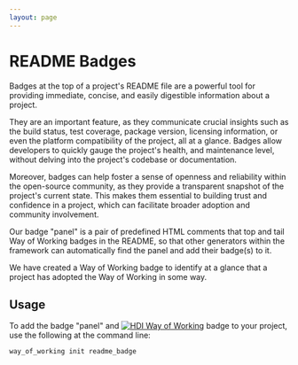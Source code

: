 ```yaml
---
layout: page
---
```


# README Badges

Badges at the top of a project's README file are a powerful tool for providing immediate, concise, and easily digestible information about a project.

They are an important feature, as they communicate crucial insights such as the build status, test coverage, package version, licensing information, or even the platform compatibility of the project, all at a glance. Badges allow developers to quickly gauge the project's health, and maintenance level, without delving into the project's codebase or documentation.

Moreover, badges can help foster a sense of openness and reliability within the open-source community, as they provide a transparent snapshot of the project's current state. This makes them essential to building trust and confidence in a project, which can facilitate broader adoption and community involvement.

Our badge "panel" is a pair of predefined HTML comments that top and tail Way of Working badges in the README, so that other generators within the framework can automatically find the panel and add their badge(s) to it.

We have created a Way of Working badge to identify at a glance that a project has adopted the Way of Working in some way.

## Usage

To add the badge "panel" and [![HDI Way of Working](https://img.shields.io/badge/HDI-Way%20of%20Working-8169e3?labelColor=000)](https://healthdatainsight.github.io/way_of_working/) badge to your project, use the following at the command line:

    way_of_working init readme_badge
